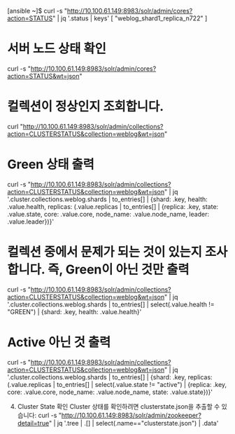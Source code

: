 


[ansible ~]$ curl -s "http://10.100.61.149:8983/solr/admin/cores?action=STATUS" | jq '.status | keys'
[
  "weblog_shard1_replica_n722"
]


# 서버 노드 상태 확인
curl -s "http://10.100.61.149:8983/solr/admin/cores?action=STATUS&wt=json"


# 컬렉션이 정상인지 조회합니다.

curl "http://10.100.61.149:8983/solr/admin/collections?action=CLUSTERSTATUS&collection=weblog&wt=json"

# Green 상태 출력
curl -s "http://10.100.61.149:8983/solr/admin/collections?action=CLUSTERSTATUS&collection=weblog&wt=json" | jq '.cluster.collections.weblog.shards | to_entries[] | {shard: .key, health: .value.health, replicas: (.value.replicas | to_entries[] | {replica: .key, state: .value.state, core: .value.core, node_name: .value.node_name, leader: .value.leader})}'


# 컬렉션 중에서 문제가 되는 것이 있는지 조사합니다. 즉, Green이 아닌 것만 출력
curl -s "http://10.100.61.149:8983/solr/admin/collections?action=CLUSTERSTATUS&collection=weblog&wt=json" | jq '.cluster.collections.weblog.shards | to_entries[] | select(.value.health != "GREEN") | {shard: .key, health: .value.health}'

# Active 아닌 것 출력
curl -s "http://10.100.61.149:8983/solr/admin/collections?action=CLUSTERSTATUS&collection=weblog&wt=json" | jq '.cluster.collections.weblog.shards | to_entries[] | {shard: .key, replicas: (.value.replicas | to_entries[] | select(.value.state != "active") | {replica: .key, core: .value.core, node_name: .value.node_name, state: .value.state})}'

4. Cluster State 확인
Cluster 상태를 확인하려면 clusterstate.json을 추출할 수 있습니다:
curl -s "http://10.100.61.149:8983/solr/admin/zookeeper?detail=true" | jq '.tree | .[] | select(.name=="clusterstate.json") | .data'
